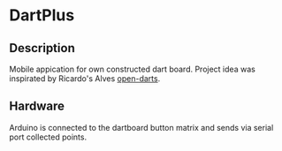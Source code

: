 # DartPlus
## Description
Mobile appication for own constructed dart board.
Project idea was inspirated by Ricardo's Alves [open-darts](https://create.arduino.cc/projecthub/ricardo-alves/opendarts-homemade-dartboard-machine-2a2914).

## Hardware
Arduino is connected to the dartboard button matrix and sends via serial port collected points. 
